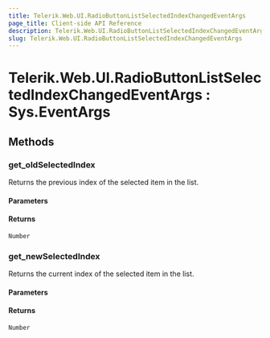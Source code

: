 ```yaml
---
title: Telerik.Web.UI.RadioButtonListSelectedIndexChangedEventArgs
page_title: Client-side API Reference
description: Telerik.Web.UI.RadioButtonListSelectedIndexChangedEventArgs
slug: Telerik.Web.UI.RadioButtonListSelectedIndexChangedEventArgs
---
```


# Telerik.Web.UI.RadioButtonListSelectedIndexChangedEventArgs : Sys.EventArgs 

## Methods

### get_oldSelectedIndex

Returns the previous index of the selected item in the list.

#### Parameters

#### Returns

`Number` 

### get_newSelectedIndex

Returns the current index of the selected item in the list.

#### Parameters

#### Returns

`Number`
